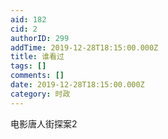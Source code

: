 ```yaml
---
aid: 182
cid: 2
authorID: 299
addTime: 2019-12-28T18:15:00.000Z
title: 谁看过
tags: []
comments: []
date: 2019-12-28T18:15:00.000Z
category: 时政
---
```


电影唐人街探案2
